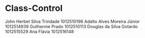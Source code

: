 # Class-Control
John Herbet Silva Trindade 1012510196 Adalto Alves Moreira Júnior 1012514939 Guilherme Prado 1012510113 Douglas da Silva Gotardo 1012515529 Ana Flávia 1012516148
